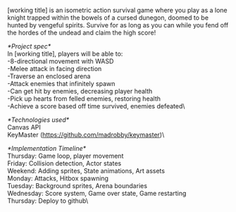 [working title] is an isometric action survival game where you play as a lone knight trapped within the bowels of a cursed dunegon, doomed to be hunted by vengeful spirits.
Survive for as long as you can while you fend off the hordes of the undead and claim the high score!

*\*Project spec\** \
In [working title], players will be able to: \
-8-directional movement with WASD\
-Melee attack in facing direction\
-Traverse an enclosed arena\
-Attack enemies that infinitely spawn\
-Can get hit by enemies, decreasing player health\
-Pick up hearts from felled enemies, restoring health\
-Achieve a score based off time survived, enemies defeated\

*\*Technologies used\** \
Canvas API\
KeyMaster (https://github.com/madrobby/keymaster)\

*\*Implementation Timeline\** \
Thursday: Game loop, player movement\
Friday: Collision detection, Actor states\
Weekend: Adding sprites, State animations, Art assets\
Monday: Attacks, Hitbox spawning\
Tuesday: Background sprites, Arena boundaries\
Wednesday: Score system, Game over state, Game restarting\
Thursday: Deploy to github\

